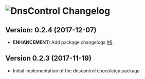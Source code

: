 # ![DnsControl Changelog](https://img.shields.io/badge/DnsControl-Package%20Changelog-blue.svg?style=for-the-badge)

## Version: 0.2.4 (2017-12-07)

- **ENHANCEMENT:** Add package changelogs [#6](https://github.com/AdmiringWorm/chocolatey-packages/issues/6)

## Version 0.2.3 (2017-11-19)

- Initial implementation of the dnscontrol chocolatey package
